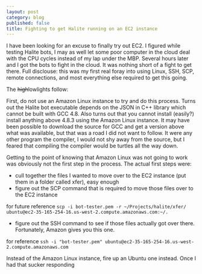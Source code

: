 ```yaml
---
layout: post
category: blog
published: false
title: Fighting to get Halite running on an EC2 instance
---
```

I have been looking for an excuse to finally try out EC2.  I figured while testing Halite bots, I may as well let some poor computer in the cloud deal with the CPU cycles instead of my lap under the MBP.  Several hours later and I got the bots to fight in the cloud.  It was nothing short of a fight to get there.  Full disclouse: this was my first real foray into using Linux, SSH, SCP, remote connections, and most everything else required to get this going.

The ~~high~~lowlights follow:

First, do not use an Amazon Linux instance to try and do this process.  Turns out the Halite bot executable depends on the JSON in C++ library which cannot be built with GCC 4.8.  Also turns out that you cannot install (easily?) install anything above 4.8.3 using the Amazon Linux instance.  It may have been possible to download the source for GCC and get a version above what was available, but that was a road I did not want to follow.  It were any other program the compiler, I would not shy away from the source, but I feared that compiling the compiler would be turtles all the way down.

Getting to the point of knowing that Amazon Linux was not going to work was obviously not the first step in the process.  The actual first steps were:
 * cull together the files I wanted to move over to the EC2 instance (put them in a folder called xfer), easy enough
 * figure out the SCP command that is required to move those files over to the EC2 instance
 
 for future reference `scp -i bot-tester.pem -r ~/Projects/halite/xfer/ ubuntu@ec2-35-165-254-16.us-west-2.compute.amazonaws.com:~/.`
 
 * figure out the SSH command to see if those files actually got over there.  Fortunately, Amazon gives you this one.
 
 for reference `ssh -i "bot-tester.pem" ubuntu@ec2-35-165-254-16.us-west-2.compute.amazonaws.com`

Instead of the Amazon Linux instance, fire up an Ubuntu one instead.  Once I had that sucker responding 
